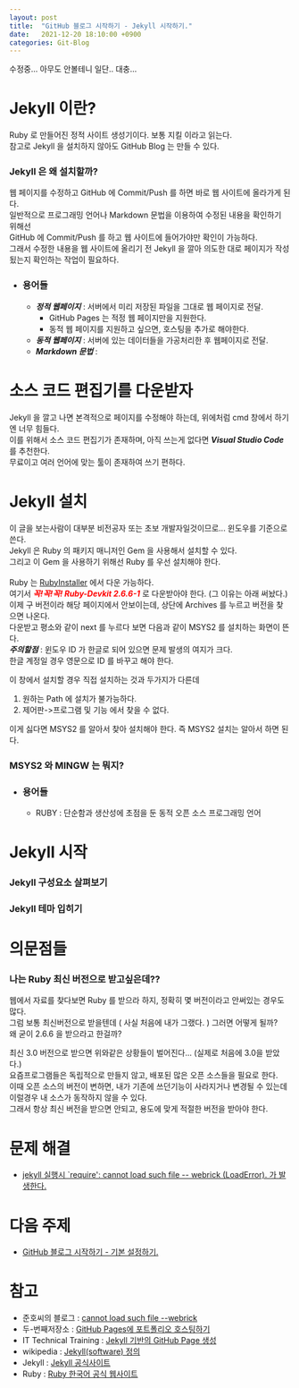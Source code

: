 ```yaml
---
layout: post
title:  "GitHub 블로그 시작하기 - Jekyll 시작하기."
date:   2021-12-20 18:10:00 +0900
categories: Git-Blog
---
```

 
 수정중... 아무도 안볼테니 일단.. 대충...

 
# Jekyll 이란?
Ruby 로 만들어진 정적 사이트 생성기이다. 보통 지킬 이라고 읽는다.  
참고로 Jekyll 을 설치하지 않아도 GitHub Blog 는 만들 수 있다.  

### Jekyll 은 왜 설치할까?  
웹 페이지를 수정하고 GitHub 에 Commit/Push 를 하면 바로 웹 사이트에 올라가게 된다.  
일반적으로 프로그래밍 언어나 Markdown 문법을 이용하여 수정된 내용을 확인하기 위해선   
GitHub 에 Commit/Push 를 하고 웹 사이트에 들어가야만 확인이 가능하다.  
그래서 수정한 내용을 웹 사이트에 올리기 전 Jekyll 을 깔아 의도한 대로 페이지가 작성됬는지 확인하는 작업이 필요하다.  


- ### 용어들 ###  
  - ***정적 웹페이지*** : 서버에서 미리 저장된 파일을 그대로 웹 페이지로 전달.  
    - GitHub Pages 는 적정 웹 페이지만을 지원한다.  
    - 동적 웹 페이지를 지원하고 싶으면, 호스팅을 추가로 해야한다.  
  - ***동적 웹페이지*** : 서버에 있는 데이터들을 가공처리한 후 웹페이지로 전달.  
  - ***Markdown 문법*** : 

# 소스 코드 편집기를 다운받자  
Jekyll 을 깔고 나면 본격적으로 페이지를 수정해야 하는데, 위에처럼 cmd 창에서 하기엔 너무 힘들다.  
이를 위해서 소스 코드 편집기가 존재하며, 아직 쓰는게 없다면  ***Visual Studio Code***  를 추천한다.  
무료이고 여러 언어에 맞는 툴이 존재하여 쓰기 편하다.  



# Jekyll 설치  
이 글을 보는사람이 대부분 비전공자 또는 초보 개발자일것이므로... 윈도우를 기준으로 쓴다.  
Jekyll 은 Ruby 의 패키지 매니저인 Gem 을 사용해서 설치할 수 있다.  
그리고 이 Gem 을 사용하기 위해선 Ruby 를 우선 설치해야 한다.  
<br>
Ruby 는 [RubyInstaller][Ruby-install-link] 에서 다운 가능하다.  
여기서 <span style="color:red">***꼭!꼭!꼭! Ruby-Devkit 2.6.6-1***</span> 로 다운받아야 한다. (그 이유는 아래 써놨다.)  
이제 구 버전이라 해당 페이지에서 안보이는데, 상단에 Archives 를 누르고 버전을 찾으면 나온다.   
다운받고 평소와 같이 next 를 누르다 보면 다음과 같이 MSYS2 를 설치하는 화면이 뜬다.  
***주의할점*** : 윈도우 ID 가 한글로 되어 있으면 문제 발생의 여지가 크다.  
한글 계정일 경우 영문으로 ID 를 바꾸고 해야 한다.

이 창에서 설치할 경우 직접 설치하는 것과 두가지가 다른데
1. 원하는 Path 에 설치가 불가능하다.
2. 제어판->프로그램 및 기능 에서 찾을 수 없다.

이게 싫다면 MSYS2 를 알아서 찾아 설치해야 한다.
즉 MSYS2 설치는 알아서 하면 된다.
### MSYS2 와 MINGW 는 뭐지?

- ### 용어들 ### 
  - RUBY : 단순함과 생산성에 초점을 둔 동적 오픈 소스 프로그래밍 언어

# Jekyll 시작  

### Jekyll 구성요소 살펴보기


### Jekyll 테마 입히기


# 의문점들

### 나는 Ruby 최신 버전으로 받고싶은데?? ###  
웹에서 자료를 찾다보면 Ruby 를 받으라 하지, 정확히 몇 버전이라고 안써있는 경우도 많다.  
그럼 보통 최신버전으로 받을텐데 ( 사실 처음에 내가 그랬다. ) 그러면 어떻게 될까?  
왜 굳이 2.6.6 을 받으라고 한걸까?  

최신 3.0 버전으로 받으면 위와같은 상황들이 벌어진다... (실제로 처음에 3.0을 받았다.)  
요즘프로그램들은 독립적으로 만들지 않고, 배포된 많은 오픈 소스들을 필요로 한다.  
이때 오픈 소스의 버전이 변하면, 내가 기존에 쓰던기능이 사라지거나 변경될 수 있는데  
이럴경우 내 소스가 동작하지 않을 수 있다.  
그래서 항상 최신 버전을 받으면 안되고, 용도에 맞게 적절한 버전을 받아야 한다.  


# 문제 해결
- [jekyll 실행시 `require': cannot load such file -- webrick (LoadError). 가 발생한다.][준호-link]  
  
# 다음 주제
- [GitHub 블로그 시작하기 - 기본 설정하기.][config-link]


# 참고
- 준호씨의 블로그 : [cannot load such file --webrick][준호-link]
- 두-번째저장소 : [GitHub Pages에 포트폴리오 호스팅하기][github-page-link]
- IT Technical Training : [Jekyll 기반의 GitHub Page 생성][it-tech-link]
- wikipedia : [Jekyll(software) 정의][jekyll-wiki-link]
- Jekyll : [Jekyll 공식사이트][jekyll-link]
- Ruby : [Ruby 한국어 공식 웹사이트][Ruby-link]



[준호-link]: https://junho85.pe.kr/1850
[github-page-link]: https://shxrecord.tistory.com/203
[it-tech-link]: https://moon9342.github.io/jekyll-start
[jekyll-link]: https://jekyllrb.com/
[jekyll-wiki-link]: https://en.wikipedia.org/wiki/Jekyll_(software)
[Ruby-link]: https://www.ruby-lang.org/ko/
[Ruby-install-link]: https://rubyinstaller.org/downloads/
[config-link]: /git-blog/2021/12/20/blog-start-github-config.html

